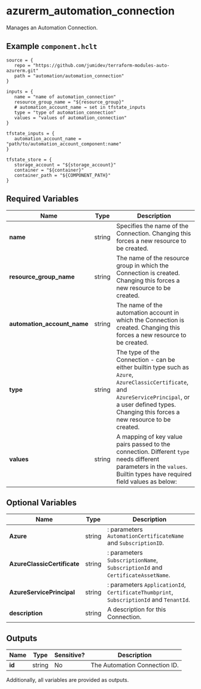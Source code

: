 # azurerm_automation_connection

Manages an Automation Connection.

## Example `component.hclt`

```hcl
source = {
   repo = "https://github.com/jumidev/terraform-modules-auto-azurerm.git"   
   path = "automation/automation_connection"   
}

inputs = {
   name = "name of automation_connection"   
   resource_group_name = "${resource_group}"   
   # automation_account_name → set in tfstate_inputs
   type = "type of automation_connection"   
   values = "values of automation_connection"   
}

tfstate_inputs = {
   automation_account_name = "path/to/automation_account_component:name"   
}

tfstate_store = {
   storage_account = "${storage_account}"   
   container = "${container}"   
   container_path = "${COMPONENT_PATH}"   
}

```

## Required Variables

| Name | Type |  Description |
| ---- | --------- |  ----------- |
| **name** | string |  Specifies the name of the Connection. Changing this forces a new resource to be created. | 
| **resource_group_name** | string |  The name of the resource group in which the Connection is created. Changing this forces a new resource to be created. | 
| **automation_account_name** | string |  The name of the automation account in which the Connection is created. Changing this forces a new resource to be created. | 
| **type** | string |  The type of the Connection - can be either builtin type such as `Azure`, `AzureClassicCertificate`, and `AzureServicePrincipal`, or a user defined types. Changing this forces a new resource to be created. | 
| **values** | string |  A mapping of key value pairs passed to the connection. Different `type` needs different parameters in the `values`. Builtin types have required field values as below: | 

## Optional Variables

| Name | Type |  Description |
| ---- | --------- |  ----------- |
| **Azure** | string |  : parameters `AutomationCertificateName` and `SubscriptionID`. | 
| **AzureClassicCertificate** | string |  : parameters `SubscriptionName`, `SubscriptionId` and `CertificateAssetName`. | 
| **AzureServicePrincipal** | string |  : parameters `ApplicationId`, `CertificateThumbprint`, `SubscriptionId` and `TenantId`. | 
| **description** | string |  A description for this Connection. | 



## Outputs

| Name | Type | Sensitive? | Description |
| ---- | ---- | --------- | --------- |
| **id** | string | No  | The Automation Connection ID. | 

Additionally, all variables are provided as outputs.
